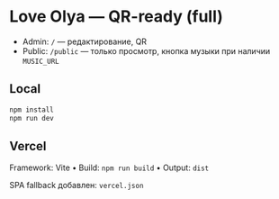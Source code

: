 # Love Olya — QR-ready (full)
- Admin: `/` — редактирование, QR
- Public: `/public` — только просмотр, кнопка музыки при наличии `MUSIC_URL`

## Local
```bash
npm install
npm run dev
```

## Vercel
Framework: Vite • Build: `npm run build` • Output: `dist`

SPA fallback добавлен: `vercel.json`
